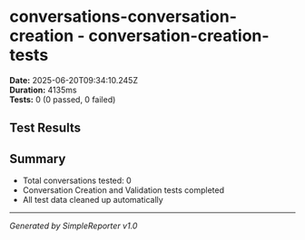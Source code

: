 # conversations-conversation-creation - conversation-creation-tests

**Date:** 2025-06-20T09:34:10.245Z  
**Duration:** 4135ms  
**Tests:** 0 (0 passed, 0 failed)

## Test Results



## Summary

- Total conversations tested: 0
- Conversation Creation and Validation tests completed
- All test data cleaned up automatically

---
*Generated by SimpleReporter v1.0*

